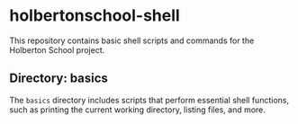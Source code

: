# holbertonschool-shell

This repository contains basic shell scripts and commands for the Holberton School project.

## Directory: basics

The `basics` directory includes scripts that perform essential shell functions, such as printing the current working directory, listing files, and more.
